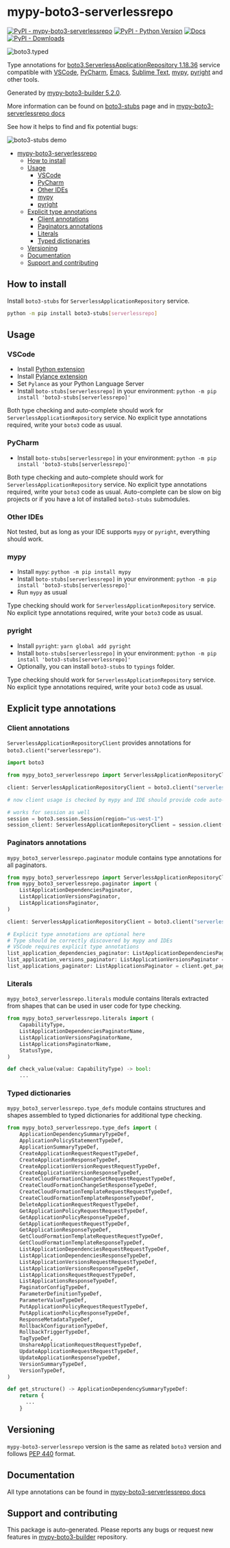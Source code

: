 <a id="mypy-boto3-serverlessrepo"></a>

# mypy-boto3-serverlessrepo

[![PyPI - mypy-boto3-serverlessrepo](https://img.shields.io/pypi/v/mypy-boto3-serverlessrepo.svg?color=blue)](https://pypi.org/project/mypy-boto3-serverlessrepo)
[![PyPI - Python Version](https://img.shields.io/pypi/pyversions/mypy-boto3-serverlessrepo.svg?color=blue)](https://pypi.org/project/mypy-boto3-serverlessrepo)
[![Docs](https://img.shields.io/readthedocs/mypy-boto3-builder.svg?color=blue)](https://mypy-boto3-builder.readthedocs.io/)
[![PyPI - Downloads](https://img.shields.io/pypi/dw/mypy-boto3-serverlessrepo?color=blue)](https://pypistats.org/packages/mypy-boto3-serverlessrepo)

![boto3.typed](https://github.com/vemel/mypy_boto3_builder/raw/master/logo.png)

Type annotations for
[boto3.ServerlessApplicationRepository 1.18.36](https://boto3.amazonaws.com/v1/documentation/api/1.18.36/reference/services/serverlessrepo.html#ServerlessApplicationRepository)
service compatible with [VSCode](https://code.visualstudio.com/),
[PyCharm](https://www.jetbrains.com/pycharm/),
[Emacs](https://www.gnu.org/software/emacs/),
[Sublime Text](https://www.sublimetext.com/),
[mypy](https://github.com/python/mypy),
[pyright](https://github.com/microsoft/pyright) and other tools.

Generated by
[mypy-boto3-builder 5.2.0](https://github.com/vemel/mypy_boto3_builder).

More information can be found on
[boto3-stubs](https://pypi.org/project/boto3-stubs/) page and in
[mypy-boto3-serverlessrepo docs](https://vemel.github.io/boto3_stubs_docs/mypy_boto3_serverlessrepo/)

See how it helps to find and fix potential bugs:

![boto3-stubs demo](https://github.com/vemel/mypy_boto3_builder/raw/master/demo.gif)

- [mypy-boto3-serverlessrepo](#mypy-boto3-serverlessrepo)
  - [How to install](#how-to-install)
  - [Usage](#usage)
    - [VSCode](#vscode)
    - [PyCharm](#pycharm)
    - [Other IDEs](#other-ides)
    - [mypy](#mypy)
    - [pyright](#pyright)
  - [Explicit type annotations](#explicit-type-annotations)
    - [Client annotations](#client-annotations)
    - [Paginators annotations](#paginators-annotations)
    - [Literals](#literals)
    - [Typed dictionaries](#typed-dictionaries)
  - [Versioning](#versioning)
  - [Documentation](#documentation)
  - [Support and contributing](#support-and-contributing)

<a id="how-to-install"></a>

## How to install

Install `boto3-stubs` for `ServerlessApplicationRepository` service.

```bash
python -m pip install boto3-stubs[serverlessrepo]
```

<a id="usage"></a>

## Usage

<a id="vscode"></a>

### VSCode

- Install
  [Python extension](https://marketplace.visualstudio.com/items?itemName=ms-python.python)
- Install
  [Pylance extension](https://marketplace.visualstudio.com/items?itemName=ms-python.vscode-pylance)
- Set `Pylance` as your Python Language Server
- Install `boto-stubs[serverlessrepo]` in your environment:
  `python -m pip install 'boto3-stubs[serverlessrepo]'`

Both type checking and auto-complete should work for
`ServerlessApplicationRepository` service. No explicit type annotations
required, write your `boto3` code as usual.

<a id="pycharm"></a>

### PyCharm

- Install `boto-stubs[serverlessrepo]` in your environment:
  `python -m pip install 'boto3-stubs[serverlessrepo]'`

Both type checking and auto-complete should work for
`ServerlessApplicationRepository` service. No explicit type annotations
required, write your `boto3` code as usual. Auto-complete can be slow on big
projects or if you have a lot of installed `boto3-stubs` submodules.

<a id="other-ides"></a>

### Other IDEs

Not tested, but as long as your IDE supports `mypy` or `pyright`, everything
should work.

<a id="mypy"></a>

### mypy

- Install `mypy`: `python -m pip install mypy`
- Install `boto-stubs[serverlessrepo]` in your environment:
  `python -m pip install 'boto3-stubs[serverlessrepo]'`
- Run `mypy` as usual

Type checking should work for `ServerlessApplicationRepository` service. No
explicit type annotations required, write your `boto3` code as usual.

<a id="pyright"></a>

### pyright

- Install `pyright`: `yarn global add pyright`
- Install `boto-stubs[serverlessrepo]` in your environment:
  `python -m pip install 'boto3-stubs[serverlessrepo]'`
- Optionally, you can install `boto3-stubs` to `typings` folder.

Type checking should work for `ServerlessApplicationRepository` service. No
explicit type annotations required, write your `boto3` code as usual.

<a id="explicit-type-annotations"></a>

## Explicit type annotations

<a id="client-annotations"></a>

### Client annotations

`ServerlessApplicationRepositoryClient` provides annotations for
`boto3.client("serverlessrepo")`.

```python
import boto3

from mypy_boto3_serverlessrepo import ServerlessApplicationRepositoryClient

client: ServerlessApplicationRepositoryClient = boto3.client("serverlessrepo")

# now client usage is checked by mypy and IDE should provide code auto-complete

# works for session as well
session = boto3.session.Session(region="us-west-1")
session_client: ServerlessApplicationRepositoryClient = session.client("serverlessrepo")
```

<a id="paginators-annotations"></a>

### Paginators annotations

`mypy_boto3_serverlessrepo.paginator` module contains type annotations for all
paginators.

```python
from mypy_boto3_serverlessrepo import ServerlessApplicationRepositoryClient
from mypy_boto3_serverlessrepo.paginator import (
    ListApplicationDependenciesPaginator,
    ListApplicationVersionsPaginator,
    ListApplicationsPaginator,
)

client: ServerlessApplicationRepositoryClient = boto3.client("serverlessrepo")

# Explicit type annotations are optional here
# Type should be correctly discovered by mypy and IDEs
# VSCode requires explicit type annotations
list_application_dependencies_paginator: ListApplicationDependenciesPaginator = client.get_paginator("list_application_dependencies")
list_application_versions_paginator: ListApplicationVersionsPaginator = client.get_paginator("list_application_versions")
list_applications_paginator: ListApplicationsPaginator = client.get_paginator("list_applications")
```

<a id="literals"></a>

### Literals

`mypy_boto3_serverlessrepo.literals` module contains literals extracted from
shapes that can be used in user code for type checking.

```python
from mypy_boto3_serverlessrepo.literals import (
    CapabilityType,
    ListApplicationDependenciesPaginatorName,
    ListApplicationVersionsPaginatorName,
    ListApplicationsPaginatorName,
    StatusType,
)

def check_value(value: CapabilityType) -> bool:
    ...
```

<a id="typed-dictionaries"></a>

### Typed dictionaries

`mypy_boto3_serverlessrepo.type_defs` module contains structures and shapes
assembled to typed dictionaries for additional type checking.

```python
from mypy_boto3_serverlessrepo.type_defs import (
    ApplicationDependencySummaryTypeDef,
    ApplicationPolicyStatementTypeDef,
    ApplicationSummaryTypeDef,
    CreateApplicationRequestRequestTypeDef,
    CreateApplicationResponseTypeDef,
    CreateApplicationVersionRequestRequestTypeDef,
    CreateApplicationVersionResponseTypeDef,
    CreateCloudFormationChangeSetRequestRequestTypeDef,
    CreateCloudFormationChangeSetResponseTypeDef,
    CreateCloudFormationTemplateRequestRequestTypeDef,
    CreateCloudFormationTemplateResponseTypeDef,
    DeleteApplicationRequestRequestTypeDef,
    GetApplicationPolicyRequestRequestTypeDef,
    GetApplicationPolicyResponseTypeDef,
    GetApplicationRequestRequestTypeDef,
    GetApplicationResponseTypeDef,
    GetCloudFormationTemplateRequestRequestTypeDef,
    GetCloudFormationTemplateResponseTypeDef,
    ListApplicationDependenciesRequestRequestTypeDef,
    ListApplicationDependenciesResponseTypeDef,
    ListApplicationVersionsRequestRequestTypeDef,
    ListApplicationVersionsResponseTypeDef,
    ListApplicationsRequestRequestTypeDef,
    ListApplicationsResponseTypeDef,
    PaginatorConfigTypeDef,
    ParameterDefinitionTypeDef,
    ParameterValueTypeDef,
    PutApplicationPolicyRequestRequestTypeDef,
    PutApplicationPolicyResponseTypeDef,
    ResponseMetadataTypeDef,
    RollbackConfigurationTypeDef,
    RollbackTriggerTypeDef,
    TagTypeDef,
    UnshareApplicationRequestRequestTypeDef,
    UpdateApplicationRequestRequestTypeDef,
    UpdateApplicationResponseTypeDef,
    VersionSummaryTypeDef,
    VersionTypeDef,
)

def get_structure() -> ApplicationDependencySummaryTypeDef:
    return {
      ...
    }
```

<a id="versioning"></a>

## Versioning

`mypy-boto3-serverlessrepo` version is the same as related `boto3` version and
follows [PEP 440](https://www.python.org/dev/peps/pep-0440/) format.

<a id="documentation"></a>

## Documentation

All type annotations can be found in
[mypy-boto3-serverlessrepo docs](https://vemel.github.io/boto3_stubs_docs/mypy_boto3_serverlessrepo/)

<a id="support-and-contributing"></a>

## Support and contributing

This package is auto-generated. Please reports any bugs or request new features
in [mypy-boto3-builder](https://github.com/vemel/mypy_boto3_builder/issues/)
repository.
